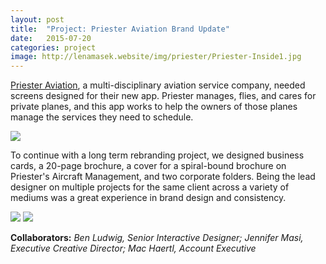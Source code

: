 ```yaml
---
layout: post
title:  "Project: Priester Aviation Brand Update"
date:   2015-07-20
categories: project
image: http://lenamasek.website/img/priester/Priester-Inside1.jpg
---
```




[Priester Aviation](http://priesterav.com), a multi-disciplinary aviation service company, needed screens designed for their new app. Priester manages, flies, and cares for private planes, and this app works to help the owners of those planes manage the services they need to schedule. 

<img src="{{ site.baseurl }}/assets/img/priester/Priester-Cover-Opened.jpg">

To continue with a long term rebranding project, we designed business cards, a 20-page brochure, a cover for a spiral-bound brochure on Priester's Aircraft Management, and two corporate folders. Being the lead designer on multiple projects for the same client across a variety of mediums was a great experience in brand design and consistency.

<img src="{{ site.baseurl }}/assets/img/priester/Priester-Inside.jpg">

<img src="{{ site.baseurl }}/assets/img/priester/Priester-Inside1.jpg">

**Collaborators:** *Ben Ludwig, Senior Interactive Designer; Jennifer Masi, Executive Creative Director; Mac Haertl, Account Executive*